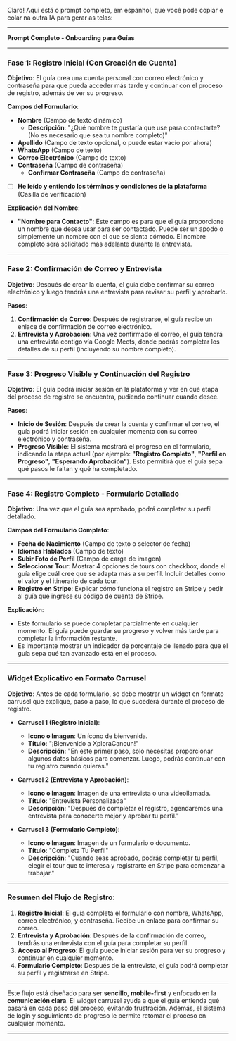 Claro! Aqui está o prompt completo, em espanhol, que você pode copiar e colar na outra IA para gerar as telas:

---

**Prompt Completo - Onboarding para Guías**

---

### **Fase 1: Registro Inicial (Con Creación de Cuenta)**

**Objetivo**: El guía crea una cuenta personal con correo electrónico y contraseña para que pueda acceder más tarde y continuar con el proceso de registro, además de ver su progreso.

**Campos del Formulario**:
- **Nombre** (Campo de texto dinámico)
  - **Descripción**: "¿Qué nombre te gustaría que use para contactarte? (No es necesario que sea tu nombre completo)"
- **Apellido** (Campo de texto opcional, o puede estar vacío por ahora)
- **WhatsApp** (Campo de texto)
- **Correo Electrónico** (Campo de texto)
- **Contraseña** (Campo de contraseña)
  - **Confirmar Contraseña** (Campo de contraseña)
- [ ] **He leído y entiendo los términos y condiciones de la plataforma** (Casilla de verificación)

**Explicación del Nombre**:
- **"Nombre para Contacto"**: Este campo es para que el guía proporcione un nombre que desea usar para ser contactado. Puede ser un apodo o simplemente un nombre con el que se sienta cómodo. El nombre completo será solicitado más adelante durante la entrevista.

---

### **Fase 2: Confirmación de Correo y Entrevista**

**Objetivo**: Después de crear la cuenta, el guía debe confirmar su correo electrónico y luego tendrás una entrevista para revisar su perfil y aprobarlo.

**Pasos**:
1. **Confirmación de Correo**: Después de registrarse, el guía recibe un enlace de confirmación de correo electrónico.
2. **Entrevista y Aprobación**: Una vez confirmado el correo, el guía tendrá una entrevista contigo vía Google Meets, donde podrás completar los detalles de su perfil (incluyendo su nombre completo).

---

### **Fase 3: Progreso Visible y Continuación del Registro**

**Objetivo**: El guía podrá iniciar sesión en la plataforma y ver en qué etapa del proceso de registro se encuentra, pudiendo continuar cuando desee.

**Pasos**:
- **Inicio de Sesión**: Después de crear la cuenta y confirmar el correo, el guía podrá iniciar sesión en cualquier momento con su correo electrónico y contraseña.
- **Progreso Visible**: El sistema mostrará el progreso en el formulario, indicando la etapa actual (por ejemplo: **"Registro Completo"**, **"Perfil en Progreso"**, **"Esperando Aprobación"**). Esto permitirá que el guía sepa qué pasos le faltan y qué ha completado.

---

### **Fase 4: Registro Completo - Formulario Detallado**

**Objetivo**: Una vez que el guía sea aprobado, podrá completar su perfil detallado.

**Campos del Formulario Completo**:
- **Fecha de Nacimiento** (Campo de texto o selector de fecha)
- **Idiomas Hablados** (Campo de texto)
- **Subir Foto de Perfil** (Campo de carga de imagen)
- **Seleccionar Tour**: Mostrar 4 opciones de tours con checkbox, donde el guía elige cuál cree que se adapta más a su perfil. Incluir detalles como el valor y el itinerario de cada tour.
- **Registro en Stripe**: Explicar cómo funciona el registro en Stripe y pedir al guía que ingrese su código de cuenta de Stripe.

**Explicación**:
- Este formulario se puede completar parcialmente en cualquier momento. El guía puede guardar su progreso y volver más tarde para completar la información restante.
- Es importante mostrar un indicador de porcentaje de llenado para que el guía sepa qué tan avanzado está en el proceso.

---

### **Widget Explicativo en Formato Carrusel**

**Objetivo**: Antes de cada formulario, se debe mostrar un widget en formato carrusel que explique, paso a paso, lo que sucederá durante el proceso de registro.

- **Carrusel 1 (Registro Inicial)**:
  - **Icono o Imagen**: Un ícono de bienvenida.
  - **Título**: "¡Bienvenido a XploraCancun!"
  - **Descripción**: "En este primer paso, solo necesitas proporcionar algunos datos básicos para comenzar. Luego, podrás continuar con tu registro cuando quieras."

- **Carrusel 2 (Entrevista y Aprobación)**:
  - **Icono o Imagen**: Imagen de una entrevista o una videollamada.
  - **Título**: "Entrevista Personalizada"
  - **Descripción**: "Después de completar el registro, agendaremos una entrevista para conocerte mejor y aprobar tu perfil."

- **Carrusel 3 (Formulario Completo)**:
  - **Icono o Imagen**: Imagen de un formulario o documento.
  - **Título**: "Completa Tu Perfil"
  - **Descripción**: "Cuando seas aprobado, podrás completar tu perfil, elegir el tour que te interesa y registrarte en Stripe para comenzar a trabajar."

---

### **Resumen del Flujo de Registro**:

1. **Registro Inicial**: El guía completa el formulario con nombre, WhatsApp, correo electrónico, y contraseña. Recibe un enlace para confirmar su correo.
2. **Entrevista y Aprobación**: Después de la confirmación de correo, tendrás una entrevista con el guía para completar su perfil.
3. **Acceso al Progreso**: El guía puede iniciar sesión para ver su progreso y continuar en cualquier momento.
4. **Formulario Completo**: Después de la entrevista, el guía podrá completar su perfil y registrarse en Stripe.

---

Este flujo está diseñado para ser **sencillo**, **mobile-first** y enfocado en la **comunicación clara**. El widget carrusel ayuda a que el guía entienda qué pasará en cada paso del proceso, evitando frustración. Además, el sistema de login y seguimiento de progreso le permite retomar el proceso en cualquier momento.

---

